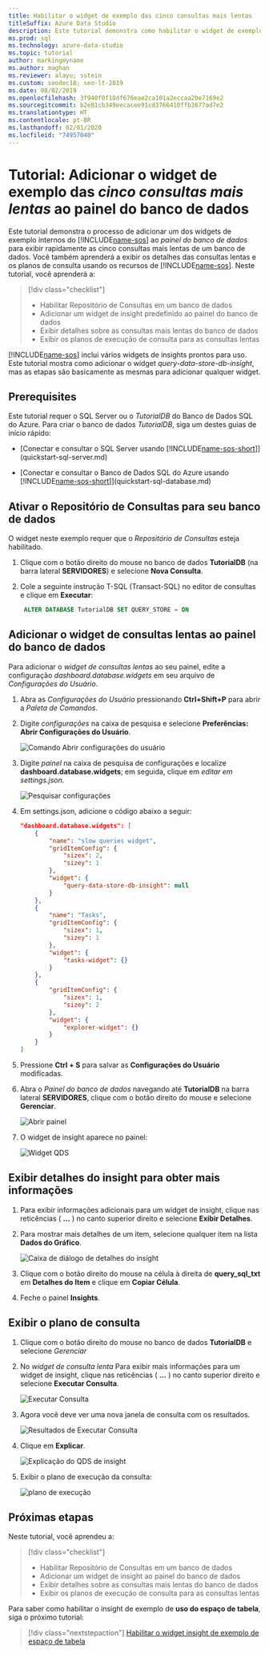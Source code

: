 ```yaml
---
title: Habilitar o widget de exemplo das cinco consultas mais lentas
titleSuffix: Azure Data Studio
description: Este tutorial demonstra como habilitar o widget de exemplo das cinco consultas mais lentas no painel do banco de dados.
ms.prod: sql
ms.technology: azure-data-studio
ms.topic: tutorial
author: markingmyname
ms.author: maghan
ms.reviewer: alayu; sstein
ms.custom: seodec18; seo-lt-2019
ms.date: 08/02/2019
ms.openlocfilehash: 3f940f0f18df676eae2ca101a2eccaa2be7169e2
ms.sourcegitcommit: b2e81cb349eecacee91cd3766410ffb3677ad7e2
ms.translationtype: HT
ms.contentlocale: pt-BR
ms.lasthandoff: 02/01/2020
ms.locfileid: "74957040"
---
```

# <a name="tutorial-add-the-five-slowest-queries-sample-widget-to-the-database-dashboard"></a>Tutorial: Adicionar o widget de exemplo das *cinco consultas mais lentas* ao painel do banco de dados

Este tutorial demonstra o processo de adicionar um dos widgets de exemplo internos do [!INCLUDE[name-sos](../includes/name-sos-short.md)] ao *painel do banco de dados* para exibir rapidamente as cinco consultas mais lentas de um banco de dados. Você também aprenderá a exibir os detalhes das consultas lentas e os planos de consulta usando os recursos de [!INCLUDE[name-sos](../includes/name-sos-short.md)]. Neste tutorial, você aprenderá a:

> [!div class="checklist"]
> * Habilitar Repositório de Consultas em um banco de dados
> * Adicionar um widget de insight predefinido ao painel do banco de dados
> * Exibir detalhes sobre as consultas mais lentas do banco de dados
> * Exibir os planos de execução de consulta para as consultas lentas

[!INCLUDE[name-sos](../includes/name-sos-short.md)] inclui vários widgets de insights prontos para uso. Este tutorial mostra como adicionar o widget *query-data-store-db-insight*, mas as etapas são basicamente as mesmas para adicionar qualquer widget.

## <a name="prerequisites"></a>Prerequisites

Este tutorial requer o SQL Server ou o *TutorialDB* do Banco de Dados SQL do Azure. Para criar o banco de dados *TutorialDB*, siga um destes guias de início rápido:

* [Conectar e consultar o SQL Server usando [!INCLUDE[name-sos-short](../includes/name-sos-short.md)]](quickstart-sql-server.md)

* [Conectar e consultar o Banco de Dados SQL do Azure usando [!INCLUDE[name-sos-short](../includes/name-sos-short.md)]](quickstart-sql-database.md)

## <a name="turn-on-query-store-for-your-database"></a>Ativar o Repositório de Consultas para seu banco de dados

O widget neste exemplo requer que o *Repositório de Consultas* esteja habilitado.

1. Clique com o botão direito do mouse no banco de dados **TutorialDB** (na barra lateral **SERVIDORES**) e selecione **Nova Consulta**.

2. Cole a seguinte instrução T-SQL (Transact-SQL) no editor de consultas e clique em **Executar**:

   ```sql
    ALTER DATABASE TutorialDB SET QUERY_STORE = ON
   ```

## <a name="add-the-slow-queries-widget-to-your-database-dashboard"></a>Adicionar o widget de consultas lentas ao painel do banco de dados

Para adicionar o *widget de consultas lentas* ao seu painel, edite a configuração *dashboard.database.widgets* em seu arquivo de *Configurações do Usuário*.

1. Abra as *Configurações do Usuário* pressionando **Ctrl+Shift+P** para abrir a *Paleta de Comandos*.

2. Digite *configurações* na caixa de pesquisa e selecione **Preferências: Abrir Configurações do Usuário**.

   ![Comando Abrir configurações do usuário](./media/tutorial-qds-sql-server/open-user-settings.png)

3. Digite *painel* na caixa de pesquisa de configurações e localize **dashboard.database.widgets**; em seguida, clique em *editar em settings.json*.

   ![Pesquisar configurações](./media/tutorial-qds-sql-server/search-settings.png)

4. Em settings.json, adicione o código abaixo a seguir:

   ```json
   "dashboard.database.widgets": [
       {
           "name": "slow queries widget",
           "gridItemConfig": {
               "sizex": 2,
               "sizey": 1
           },
           "widget": {
               "query-data-store-db-insight": null
           }
       },
       {
           "name": "Tasks",
           "gridItemConfig": {
               "sizex": 1,
               "sizey": 1
           },
           "widget": {
               "tasks-widget": {}
           }
       },
       {
           "gridItemConfig": {
               "sizex": 1,
               "sizey": 2
           },
           "widget": {
               "explorer-widget": {}
           }
       }
   ]
   ```

5. Pressione **Ctrl + S** para salvar as **Configurações do Usuário** modificadas.

6. Abra o *Painel do banco de dados* navegando até **TutorialDB** na barra lateral **SERVIDORES**, clique com o botão direito do mouse e selecione **Gerenciar**.

   ![Abrir painel](./media/tutorial-qds-sql-server/insight-open-dashboard.png)

7. O widget de insight aparece no painel:

   ![Widget QDS](./media/tutorial-qds-sql-server/insight-qds-result.png)

## <a name="view-insight-details-for-more-information"></a>Exibir detalhes do insight para obter mais informações

1. Para exibir informações adicionais para um widget de insight, clique nas reticências ( **...** ) no canto superior direito e selecione **Exibir Detalhes**.

2. Para mostrar mais detalhes de um item, selecione qualquer item na lista **Dados do Gráfico**.

   ![Caixa de diálogo de detalhes do insight](./media/tutorial-qds-sql-server/insight-details-dialog.png)

3. Clique com o botão direito do mouse na célula à direita de **query_sql_txt** em **Detalhes do Item** e clique em **Copiar Célula**.

4. Feche o painel **Insights**.

## <a name="view-the-query-plan"></a>Exibir o plano de consulta

1. Clique com o botão direito do mouse no banco de dados **TutorialDB** e selecione *Gerenciar*

2. No *widget de consulta lenta* Para exibir mais informações para um widget de insight, clique nas reticências ( **...** ) no canto superior direito e selecione **Executar Consulta**.

    ![Executar Consulta](media/tutorial-qds-sql-server/run-query.png)

3. Agora você deve ver uma nova janela de consulta com os resultados.

    ![Resultados de Executar Consulta](media/tutorial-qds-sql-server/run-query-results.png)

4. Clique em **Explicar**.

   ![Explicação do QDS de insight](./media/tutorial-qds-sql-server/insight-qds-explain.png)

5. Exibir o plano de execução da consulta:

   ![plano de execução](./media/tutorial-qds-sql-server/showplan.png)

## <a name="next-steps"></a>Próximas etapas

Neste tutorial, você aprendeu a:
> [!div class="checklist"]
> * Habilitar Repositório de Consultas em um banco de dados
> * Adicionar um widget de insight ao painel do banco de dados
> * Exibir detalhes sobre as consultas mais lentas do banco de dados
> * Exibir os planos de execução de consulta para as consultas lentas

Para saber como habilitar o insight de exemplo de **uso do espaço de tabela**, siga o próximo tutorial:

> [!div class="nextstepaction"]
> [Habilitar o widget insight de exemplo de espaço de tabela](tutorial-table-space-sql-server.md)